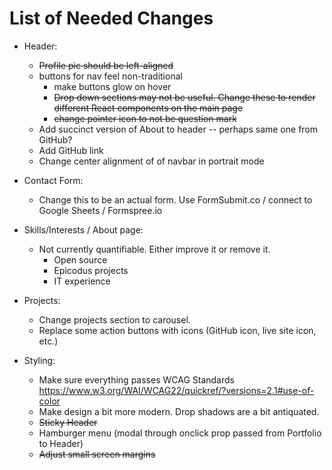 # List of Needed Changes

- Header:
  - ~~Profile pic should be left-aligned~~
  - buttons for nav feel non-traditional
    - make buttons glow on hover
    - ~~Drop down sections may not be useful. Change these to render different React components on the main page~~
    - ~~change pointer icon to not be question mark~~
  - Add succinct version of About to header -- perhaps same one from GitHub?
  - Add GitHub link
  - Change center alignment of of navbar in portrait mode

- Contact Form:
  - Change this to be an actual form. Use FormSubmit.co / connect to Google Sheets / Formspree.io

- Skills/Interests / About page:
  - Not currently quantifiable. Either improve it or remove it.
    - Open source
    - Epicodus projects
    - IT experience

- Projects:
  - Change projects section to carousel.
  - Replace some action buttons with icons (GitHub icon, live site icon, etc.)

- Styling:
  - Make sure everything passes WCAG Standards https://www.w3.org/WAI/WCAG22/quickref/?versions=2.1#use-of-color
  - Make design a bit more modern. Drop shadows are a bit antiquated.
  - ~~Sticky Header~~
  - Hamburger menu (modal through onclick prop passed from Portfolio to Header)
  - ~~Adjust small screen margins~~